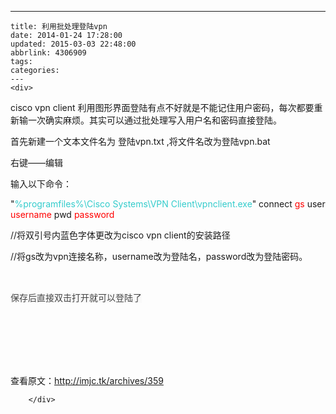 ---
    title: 利用批处理登陆vpn
    date: 2014-01-24 17:28:00
    updated: 2015-03-03 22:48:00
    abbrlink: 4306909
    tags:
    categories:
    ---
    <div>
<div>
<div id="sina_keyword_ad_area2" class="articalContent   ">
<p>cisco vpn client 利用图形界面登陆有点不好就是不能记住用户密码，每次都要重新输一次确实麻烦。其实可以通过批处理写入用户名和密码直接登陆。</p>
<p>首先新建一个文本文件名为 登陆vpn.txt ,将文件名改为登陆vpn.bat</p>
<p>右键&mdash;&mdash;编辑</p>
<p>输入以下命令：</p>
<p>"<span style="color: #33cccc;">%programfiles%\Cisco Systems\VPN Client\vpnclient.exe</span>" connect <span style="color: #ff0000;">gs</span> user <span style="color: #ff0000;">username</span> pwd <span style="color: #ff0000;">password</span></p>
<p>//将双引号内蓝色字体更改为cisco vpn client的安装路径</p>
<p>//将gs改为vpn连接名称，username改为登陆名，password改为登陆密码。</p>
<p>&nbsp;</p>
<p><span style="color: #444444; font-family: Helvetica, Arial, sans-serif; line-height: 24px; background-color: #f9f9f9;">
保存后直接双击打开就可以登陆了</span></p>
<p>&nbsp;</p>
<p>&nbsp;</p>
<p>&nbsp;<br />
<br />
查看原文：<a href="http://imjc.tk/archives/359" rel="nofollow">http://imjc.tk/archives/359</a></p>
							
		</div>
</div>
</div>
    